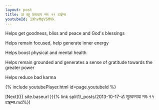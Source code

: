 ```yaml
---
layout: post
title: ॐ बहु प्रसादाय नमः ११ टाइम्स
youtubeId: 1XhvMqVSMVk
---
```

 
 
Helps get goodness, bliss and peace and God's blessings
 
Helps remain focused, help generate inner energy 
 
Helps boost physical and mental health 
 
Helps remain grounded and generates a sense of gratitude towards the greater power 
 
Helps reduce bad karma
 
 
 
 


{% include youtubePlayer.html id=page.youtubeId %}
 
[Next]({{ site.baseurl }}{% link  split1/_posts/2013-10-17-ॐ सुस्वप्नाया नमः ११ टाइम्स.md%})
 
